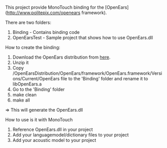 

This project provide MonoTouch binding for the [OpenEars](http://www.politepix.com/openears framework).

There are two folders:

1. Binding - Contains binding code
2. OpenEarsTest - Sample project that shows how to use OpenEars.dll 

How to create the binding:

1. Download the OpenEars distribution from [here](http://www.politepix.com/openears).
2. Unzip it 
3. Copy <unzip location>/OpenEarsDistribution/OpenEars/framework/OpenEars.framework/Versions/Current/OpenEars 
   file to the 'Binding' folder and rename it to libOpenEars.a
4. Go to the 'Binding' folder 
5. make clean
6. make all

=> This will generate the OpenEars.dll 

How to use is it with MonoTouch 

1. Reference OpenEars.dll in your project
2. Add your languagemodel/dictionary files to your project 
3. Add your acoustic model to your project











